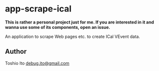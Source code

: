 # app-scrape-ical

**This is rather a personal project just for me. If you are interested in it and wanna use some of its components, open an issue.**

An application to scrape Web pages etc. to create ICal VEvent data.


## Author

Toshio Ito <debug.ito@gmail.com>
